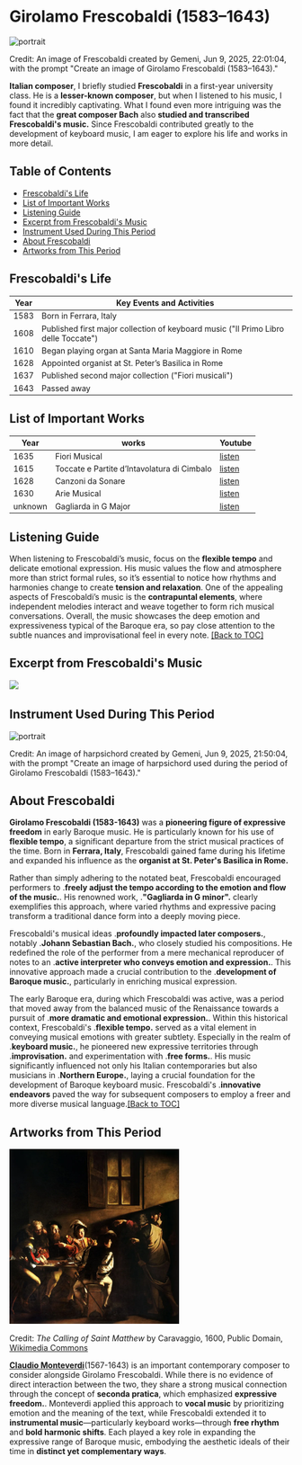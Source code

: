 # Girolamo Frescobaldi (1583–1643)
<img src="frescobaldi.png" alt="portrait" style="width:25%;" />

Credit: An image of Frescobaldi created by Gemeni, Jun 9, 2025, 22:01:04, with the prompt "Create an image of Girolamo Frescobaldi (1583–1643)."

 
**Italian composer**, 
I briefly studied **Frescobaldi** in a first-year university class. He is a **lesser-known composer**, but when I listened to his music, I found it incredibly captivating. What I found even more intriguing was the fact that the **great composer Bach** also **studied and transcribed Frescobaldi's music.** Since Frescobaldi contributed greatly to the development of keyboard music, I am eager to explore his life and works in more detail.

## Table of Contents
- [Frescobaldi's Life](#frescobaldis-life)
- [List of Important Works](#list-of-important-works)
- [Listening Guide](#listening-guide)
- [Excerpt from Frescobaldi's Music](#excerpt-from-frescobaldis-music)
- [Instrument Used During This Period](#instrument-used-during-this-period)
- [About Frescobaldi](#about-frescobaldi)
- [Artworks from This Period](#artworks-from-this-period)

## Frescobaldi's Life
| Year | Key Events and Activities                              |
|-------|------------------------------------------------------|
| 1583  | Born in Ferrara, Italy                                |
| 1608  | Published first major collection of keyboard music ("Il Primo Libro delle Toccate") |
| 1610  | Began playing organ at Santa Maria Maggiore in Rome  |
| 1628  | Appointed organist at St. Peter’s Basilica in Rome   |
| 1637  | Published second major collection ("Fiori musicali") |
| 1643  | Passed away                                           |

## List of Important Works

| Year | works  | Youtube |
| ---- | ------ | ------- |
| 1635 | Fiori Musical | [listen](https://youtu.be/jI8ho4w3xt0?si=LWlDmRbC4mvHHXQa) |
| 1615 | Toccate e Partite d’Intavolatura di Cimbalo | [listen](https://youtu.be/cRWLPm0KM7s?si=lP2nftznpPi8NI9k) |
| 1628 | Canzoni da Sonare | [listen](https://youtu.be/Dn5l7ljj8N4?si=ivOeW8If4QkaWZIf) |
| 1630 | Arie Musical | [listen](https://youtu.be/Dn5l7ljj8N4?si=ivOeW8If4QkaWZIf) |
| unknown | Gagliarda in G Major | [listen](https://youtu.be/06hfLezeP1E?feature=shared) |

## Listening Guide
When listening to Frescobaldi’s music, focus on the **flexible tempo** and delicate emotional expression. His music values the flow and atmosphere more than strict formal rules, so it’s essential to notice how rhythms and harmonies change to create **tension and relaxation**. One of the appealing aspects of Frescobaldi’s music is the **contrapuntal elements**, where independent melodies interact and weave together to form rich musical conversations. Overall, the music showcases the deep emotion and expressiveness typical of the Baroque era, so pay close attention to the subtle nuances and improvisational feel in every note. [[Back to TOC]](#table-of-contents)

## Excerpt from Frescobaldi's Music
<img src="Gagliarda in G minor.png">

## Instrument Used During This Period
<img src="cembalo_ahn_ire.png" alt="portrait" style="width:50%;" />

Credit: An image of harpsichord created by Gemeni, Jun 9, 2025, 21:50:04, with the prompt "Create an image of harpsichord used during the period of Girolamo Frescobaldi (1583–1643)."

## About Frescobaldi
**Girolamo Frescobaldi (1583-1643)** was a **pioneering figure of expressive freedom** in early Baroque music. He is particularly known for his use of **flexible tempo**, a significant departure from the strict musical practices of the time. Born in **Ferrara, Italy**, Frescobaldi gained fame during his lifetime and expanded his influence as the **organist at St. Peter's Basilica in Rome.**

Rather than simply adhering to the notated beat, Frescobaldi encouraged performers to .**freely adjust the tempo according to the emotion and flow of the music.**. His renowned work, .**"Gagliarda in G minor".** clearly exemplifies this approach, where varied rhythms and expressive pacing transform a traditional dance form into a deeply moving piece.

Frescobaldi's musical ideas .**profoundly impacted later composers.**, notably .**Johann Sebastian Bach.**, who closely studied his compositions. He redefined the role of the performer from a mere mechanical reproducer of notes to an .**active interpreter who conveys emotion and expression.**. This innovative approach made a crucial contribution to the .**development of Baroque music.**, particularly in enriching musical expression.

The early Baroque era, during which Frescobaldi was active, was a period that moved away from the balanced music of the Renaissance towards a pursuit of .**more dramatic and emotional expression.**. Within this historical context, Frescobaldi's .**flexible tempo.** served as a vital element in conveying musical emotions with greater subtlety. Especially in the realm of .**keyboard music.**, he pioneered new expressive territories through .**improvisation.** and experimentation with .**free forms.**. His music significantly influenced not only his Italian contemporaries but also musicians in .**Northern Europe.**, laying a crucial foundation for the development of Baroque keyboard music. Frescobaldi's .**innovative endeavors** paved the way for subsequent composers to employ a freer and more diverse musical language.[[Back to TOC]](#table-of-contents)


## Artworks from This Period

<img src="the_calling_of_saint_matthew.png" alt="portrait" style="width:60%;" />

Credit: *The Calling of Saint Matthew* by Caravaggio, 1600, Public Domain, [Wikimedia Commons](https://commons.wikimedia.org/wiki/File:Caravaggio_%E2%80%94_The_Calling_of_Saint_Matthew.jpg)

[**Claudio Monteverdi**](monteverdi_lincoronazione_di_poppea.md)(1567-1643) is an important contemporary composer to consider alongside Girolamo Frescobaldi. While there is no evidence of direct interaction between the two, they share a strong musical connection through the concept of **seconda pratica**, which emphasized **expressive freedom.**. Monteverdi applied this approach to **vocal music** by prioritizing emotion and the meaning of the text, while Frescobaldi extended it to **instrumental music**—particularly keyboard works—through **free rhythm** and **bold harmonic shifts**. Each played a key role in expanding the expressive range of Baroque music, embodying the aesthetic ideals of their time in **distinct yet complementary ways**.

